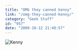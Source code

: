 ```yaml
---
title: "OMG they canned kenny"
link: "/omg-they-canned-kenny/"
category: "Geek Stuff"
id: "957"
date: "2009-10-12 21:40:57"
---
```


![Kenny](http://farm3.static.flickr.com/2647/4004197777_01538c9c34_o.jpg)

